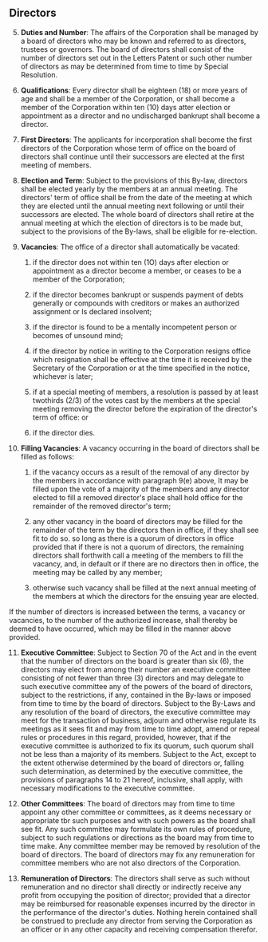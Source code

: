 ## Directors

5. **Duties and Number**: The affairs of the Corporation shall be managed by a board of directors who may be known and referred to as directors, trustees or governors. The board of directors shall consist of the number of directors set out in the Letters Patent or such other number of directors as may be determined from time to time by Special Resolution.

6. **Qualifications**: Every director shall be eighteen (18) or more years of age and shall be a member of the Corporation, or shall become a member of the Corporation within ten (10) days atter election or appointment as a director and no undischarged bankrupt shall become a director.

7. **First Directors**: The applicants for incorporation shall become the first directors of the Corporation whose term of office on the board of directors shall continue until their successors are elected at the first meeting of members.

8. **Election and Term**: Subject to the provisions of this By-law, directors shall be elected yearly by the members at an annual meeting. The directors' term of office shall be from the date of the meeting at which they are elected until the annual meeting next following or until their successors are elected. The whole board of directors shall retire at the annual meeting at which the election of directors is to be made but, subject to the provisions of the By-laws, shall be eligible for re-election.

9. **Vacancies**: The office of a director shall automatically be vacated:

	1. if the director does not within ten (1O) days after election or appointment as a director become a member, or ceases to be a member of the Corporation;
	
	1. if the director becomes bankrupt or suspends payment of debts generally or compounds with creditors or makes an authorized assignment or Is declared insolvent;
	
	1. if the director is found to be a mentally incompetent person or becomes of unsound mind;
	
	1. if the director by notice in writing to the Corporation resigns office which resignation shall be effective at the time it is received by the Secretary of the Corporation or at the time specified in the notice, whichever is later;
	
	1. if at a special meeting of members, a resolution is passed by at least twothirds (2/3) of the votes cast by the members at the special meeting removing the director before the expiration of the director's term of office: or
	
	1. if the director dies.

10. **Filling Vacancies**: A vacancy occurring in the board of directors shall be filled as follows:

	1. if the vacancy occurs as a result of the removal of any director by the members in accordance with paragraph 9(e) above, It may be filled upon the vote of a majority of the members and any director elected to fill a removed director's place shall hold office for the remainder of the removed director's term;
	
	1. any other vacancy in the board of directors may be filled for the remainder of the term by the directors then in office, if they shall see fit to do so. so long as there is a quorum of directors in office provided that if there is not a quorum of directors, the remaining directors shall forthwith call a meeting of the members to fill the vacancy, and, in default or if there are no directors then in office, the meeting may be called by any member;
	
	1. otherwise such vacancy shall be filled at the next annual meeting of the members at which the directors for the ensuing year are elected.

If the number of directors is increased between the terms, a vacancy or vacancies, to the number of the authorized increase, shall thereby be deemed to have occurred, which may be filled in the manner above provided.
  
11. **Executive Committee**: Subject to Section 70 of the Act and in the event that the number of directors on the board is greater than six (6), the directors may elect from among their number an executive committee consisting of not fewer than three (3) directors and may delegate to such executive committee any of the powers of the board of directors, subject to the restrictions, if any, contained in the By-laws or imposed from time to time by the board of directors. Subject to the By-Laws and any resolution of the board of directors, the executive committee may meet for the transaction of business, adjourn and otherwise regulate its meetings as it sees fit and may from time to time adopt, amend or repeal rules or procedures in this regard, provided, however, that if the executive committee is authorized to fix its quorum, such quorum shall not be less than a majority of its members. Subject to the Act, except to the extent otherwise determined by the board of directors or, falling such determination, as determined by the executive committee, the provisions of paragraphs 14 to 21 hereof, inclusive, shall apply, with necessary modifications to the executive committee.

12. **Other Committees**: The board of directors may from time to time appoint any other committee or committees, as it deems necessary or appropriate tbr such purposes and with such powers as the board shall see fit. Any such committee may formulate its own rules of procedure, subject to such regulations or directions as the board may from time to time make. Any committee member may be removed by resolution of the board of directors. The board of directors may fix any remuneration for committee members who are not also directors of the Corporation.

13. **Remuneration of Directors**: The directors shall serve as such without remuneration and no director shall directly or indirectly receive any profit from occupying the position of director; provided that a director may be reimbursed for reasonable expenses incurred by the director in the performance of the director's duties. Nothing herein contained shall be construed to preclude any director from serving the Corporation as an officer or in any other capacity and receiving compensation therefor.
